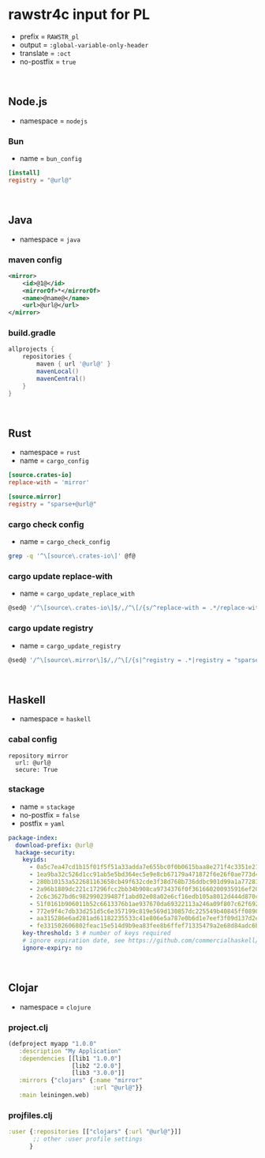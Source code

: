 <!-- -----------------------------------------------------------
 ! SPDX-License-Identifier: GPL-3.0-or-later
 ! -------------------------------------------------------------
 ! Config Type   : rawstr4c (Markdown)
 ! Config Authors: Aoran Zeng <ccmywish@qq.com>
 ! Contributors  : Happy Game <happygame1024@gmail.com>
 ! Created On    : <2025-07-14>
 ! Last Modified : <2025-09-13>
 ! ---------------------------------------------------------- -->

# rawstr4c input for PL

- prefix = `RAWSTR_pl`
- output = `:global-variable-only-header`
- translate = `:oct`
- no-postfix = `true`

<br>



## Node.js

- namespace = `nodejs`

### Bun

- name = `bun_config`

```toml
[install]
registry = "@url@"
```

<br>



## Java

- namespace = `java`

### maven config

```xml
<mirror>
    <id>@1@</id>
    <mirrorOf>*</mirrorOf>
    <name>@name@</name>
    <url>@url@</url>
</mirror>
```


### build.gradle

```groovy
allprojects {
    repositories {
        maven { url '@url@' }
        mavenLocal()
        mavenCentral()
    }
}
```

<br>



## Rust

- namespace = `rust`
- name = `cargo_config`

```toml
[source.crates-io]
replace-with = 'mirror'

[source.mirror]
registry = "sparse+@url@"
```

### cargo check config

- name = `cargo_check_config`

```bash
grep -q '^\[source\.crates-io\]' @f@
```

### cargo update replace-with

- name = `cargo_update_replace_with`

```bash
@sed@ '/^\[source\.crates-io\]$/,/^\[/{s/^replace-with = .*/replace-with = "mirror"/}' @f@
```

### cargo update registry

- name = `cargo_update_registry`

```bash
@sed@ '/^\[source\.mirror\]$/,/^\[/{s|^registry = .*|registry = "sparse+@url@"|}' @f@
```

<br>



## Haskell

- namespace = `haskell`

### cabal config

```
repository mirror
  url: @url@
  secure: True
```


### stackage

- name = `stackage`
- no-postfix = `false`
- postfix = `yaml`

```yaml
package-index:
  download-prefix: @url@
  hackage-security:
    keyids:
      - 0a5c7ea47cd1b15f01f5f51a33adda7e655bc0f0b0615baa8e271f4c3351e21d
      - 1ea9ba32c526d1cc91ab5e5bd364ec5e9e8cb67179a471872f6e26f0ae773d42
      - 280b10153a522681163658cb49f632cde3f38d768b736ddbc901d99a1a772833
      - 2a96b1889dc221c17296fcc2bb34b908ca9734376f0f361660200935916ef201
      - 2c6c3627bd6c982990239487f1abd02e08a02e6cf16edb105a8012d444d870c3
      - 51f0161b906011b52c6613376b1ae937670da69322113a246a09f807c62f6921
      - 772e9f4c7db33d251d5c6e357199c819e569d130857dc225549b40845ff0890d
      - aa315286e6ad281ad61182235533c41e806e5a787e0b6d1e7eef3f09d137d2e9
      - fe331502606802feac15e514d9b9ea83fee8b6ffef71335479a2e68d84adc6b0
    key-threshold: 3 # number of keys required
    # ignore expiration date, see https://github.com/commercialhaskell/stack/pull/4614
    ignore-expiry: no
```

<br>



## Clojar

- namespace = `clojure`

### project.clj

```clojure
(defproject myapp "1.0.0"
   :description "My Application"
   :dependencies [[lib1 "1.0.0"]
                  [lib2 "2.0.0"]
                  [lib3 "3.0.0"]]
   :mirrors {"clojars" {:name "mirror"
                        :url "@url@"}}
   :main leiningen.web)
```


### projfiles.clj

```clojure
:user {:repositories [["clojars" {:url "@url@"}]]
       ;; other :user profile settings
      }
```
